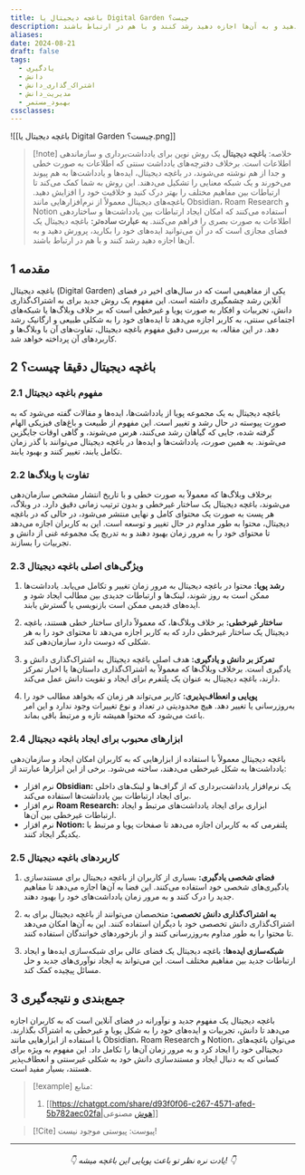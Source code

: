 ```yaml
---
title: باغچه دیجیتال یا Digital Garden چیست؟
description: باغچه دیجیتال یک روش نوین برای یادداشت‌برداری و سازماندهی اطلاعات است. برخلاف دفترچه‌های یادداشت سنتی که اطلاعات به صورت خطی و جدا از هم نوشته می‌شوند، در باغچه دیجیتال، ایده‌ها و یادداشت‌ها به هم پیوند می‌خورند و یک شبکه معنایی را تشکیل می‌دهند. باغچه دیجیتال یک فضای مجازی است که در آن می‌توانید ایده‌های خود را بکارید، پرورش دهید و به آن‌ها اجازه دهید رشد کنند و با هم در ارتباط باشند.
aliases: 
date: 2024-08-21
draft: false
tags:
  - یادگیری
  - دانش
  - اشتراک_گذاری_دانش
  - مدیریت_دانش
  - بهبود_مستمر
cssclasses:
---
```

![[باغچه دیجیتال یا Digital Garden چیست؟.png]]
>[!note] خلاصه:
>**باغچه دیجیتال** یک روش نوین برای یادداشت‌برداری و سازماندهی اطلاعات است. برخلاف دفترچه‌های یادداشت سنتی که اطلاعات به صورت خطی و جدا از هم نوشته می‌شوند، در باغچه دیجیتال، ایده‌ها و یادداشت‌ها به هم پیوند می‌خورند و یک شبکه معنایی را تشکیل می‌دهند. این روش به شما کمک می‌کند تا ارتباطات بین مفاهیم مختلف را بهتر درک کنید و خلاقیت خود را افزایش دهید. باغچه‌های دیجیتال معمولاً از نرم‌افزارهایی مانند Obsidian، Roam Research و Notion استفاده می‌کنند که امکان ایجاد ارتباطات بین یادداشت‌ها و ساختاردهی اطلاعات به صورت بصری را فراهم می‌کنند.
**به عبارت ساده‌تر:** باغچه دیجیتال یک فضای مجازی است که در آن می‌توانید ایده‌های خود را بکارید، پرورش دهید و به آن‌ها اجازه دهید رشد کنند و با هم در ارتباط باشند.

## 1 مقدمه
باغچه دیجیتال (Digital Garden) یکی از مفاهیمی است که در سال‌های اخیر در فضای آنلاین رشد چشمگیری داشته است. این مفهوم یک روش جدید برای به اشتراک‌گذاری دانش، تجربیات و افکار به صورت پویا و غیرخطی است که بر خلاف وبلاگ‌ها یا شبکه‌های اجتماعی سنتی، به کاربر اجازه می‌دهد تا ایده‌های خود را به شکلی طبیعی و ارگانیک رشد دهد. در این مقاله، به بررسی دقیق مفهوم باغچه دیجیتال، تفاوت‌های آن با وبلاگ‌ها و کاربردهای آن پرداخته خواهد شد.

## 2 باغچه دیجیتال دقیقا چیست؟
### 2.1 مفهوم باغچه دیجیتال
باغچه دیجیتال به یک مجموعه پویا از یادداشت‌ها، ایده‌ها و مقالات گفته می‌شود که به صورت پیوسته در حال رشد و تغییر است. این مفهوم از طبیعت و باغ‌های فیزیکی الهام گرفته شده، جایی که گیاهان رشد می‌کنند، هرس می‌شوند، و گاهی اوقات جایگزین می‌شوند. به همین صورت، یادداشت‌ها و ایده‌ها در باغچه دیجیتال می‌توانند با گذر زمان تکامل یابند، تغییر کنند و بهبود یابند.

### 2.2 تفاوت با وبلاگ‌ها
برخلاف وبلاگ‌ها که معمولاً به صورت خطی و با تاریخ انتشار مشخص سازمان‌دهی می‌شوند، باغچه دیجیتال یک ساختار غیرخطی و بدون ترتیب زمانی دقیق دارد. در وبلاگ، هر پست به صورت یک محتوای کامل و نهایی منتشر می‌شود، در حالی که در باغچه دیجیتال، محتوا به طور مداوم در حال تغییر و توسعه است. این به کاربران اجازه می‌دهد تا محتوای خود را به مرور زمان بهبود دهند و به تدریج یک مجموعه غنی از دانش و تجربیات را بسازند.

### 2.3 ویژگی‌های اصلی باغچه دیجیتال
1. **رشد پویا:** محتوا در باغچه دیجیتال به مرور زمان تغییر و تکامل می‌یابد. یادداشت‌ها ممکن است به روز شوند، لینک‌ها و ارتباطات جدیدی بین مطالب ایجاد شود و ایده‌های قدیمی ممکن است بازنویسی یا گسترش یابند.
    
2. **ساختار غیرخطی:** بر خلاف وبلاگ‌ها، که معمولاً دارای ساختار خطی هستند، باغچه دیجیتال یک ساختار غیرخطی دارد که به کاربر اجازه می‌دهد تا محتوای خود را به هر شکلی که دوست دارد سازمان‌دهی کند.
    
3. **تمرکز بر دانش و یادگیری:** هدف اصلی باغچه دیجیتال به اشتراک‌گذاری دانش و یادگیری است. برخلاف وبلاگ‌ها که معمولاً به اشتراک‌گذاری داستان‌ها یا اخبار تمرکز دارند، باغچه دیجیتال به عنوان یک پلتفرم برای ایجاد و تقویت دانش عمل می‌کند.
    
4. **پویایی و انعطاف‌پذیری:** کاربر می‌تواند هر زمان که بخواهد مطالب خود را به‌روزرسانی یا تغییر دهد. هیچ محدودیتی در تعداد و نوع تغییرات وجود ندارد و این امر باعث می‌شود که محتوا همیشه تازه و مرتبط باقی بماند.
    

### 2.4 ابزارهای محبوب برای ایجاد باغچه دیجیتال
باغچه دیجیتال معمولاً با استفاده از ابزارهایی که به کاربران امکان ایجاد و سازمان‌دهی یادداشت‌ها به شکل غیرخطی می‌دهند، ساخته می‌شود. برخی از این ابزارها عبارتند از:

- نرم افزار **Obsidian:** یک نرم‌افزار یادداشت‌برداری که از گراف‌ها و لینک‌های داخلی برای ایجاد ارتباطات بین یادداشت‌ها استفاده می‌کند.
- نرم افزار **Roam Research:** ابزاری برای ایجاد یادداشت‌های مرتبط و ایجاد ارتباطات غیرخطی بین آن‌ها.
- نرم افزار **Notion:** پلتفرمی که به کاربران اجازه می‌دهد تا صفحات پویا و مرتبط با یکدیگر ایجاد کنند.

### 2.5 کاربردهای باغچه دیجیتال
1. **فضای شخصی یادگیری:** بسیاری از کاربران از باغچه دیجیتال برای مستندسازی یادگیری‌های شخصی خود استفاده می‌کنند. این فضا به آن‌ها اجازه می‌دهد تا مفاهیم جدید را درک کنند و به مرور زمان یادداشت‌های خود را بهبود دهند.
    
2. **به اشتراک‌گذاری دانش تخصصی:** متخصصان می‌توانند از باغچه دیجیتال برای به اشتراک‌گذاری دانش تخصصی خود با دیگران استفاده کنند. این به آن‌ها امکان می‌دهد تا محتوا را به طور مداوم به‌روزرسانی کنند و از بازخوردهای خوانندگان استفاده کنند.
    
3. **شبکه‌سازی ایده‌ها:** باغچه دیجیتال یک فضای عالی برای شبکه‌سازی ایده‌ها و ایجاد ارتباطات جدید بین مفاهیم مختلف است. این می‌تواند به ایجاد نوآوری‌های جدید و حل مسائل پیچیده کمک کند.
## 3 جمع‌بندی و نتیجه‌گیری
باغچه دیجیتال یک مفهوم جدید و نوآورانه در فضای آنلاین است که به کاربران اجازه می‌دهد تا دانش، تجربیات و ایده‌های خود را به شکل پویا و غیرخطی به اشتراک بگذارند. با استفاده از ابزارهایی مانند Obsidian، Roam Research و Notion، می‌توان باغچه‌های دیجیتالی خود را ایجاد کرد و به مرور زمان آن‌ها را تکامل داد. این مفهوم به ویژه برای کسانی که به دنبال ایجاد و مستندسازی دانش خود به شکلی غیرسنتی و انعطاف‌پذیر هستند، بسیار مفید است.

>[!example] منابع:
>1. [[https://chatgpt.com/share/d93f0f06-c267-4571-afed-5b782aec02fa|هوش مصنوعی]]

>[!Cite] پیوست:
>پیوستی موجود نیست!

---
###### <center>👇 یادت نره نظر تو باعث پویایی این باغچه میشه! 👇</center>